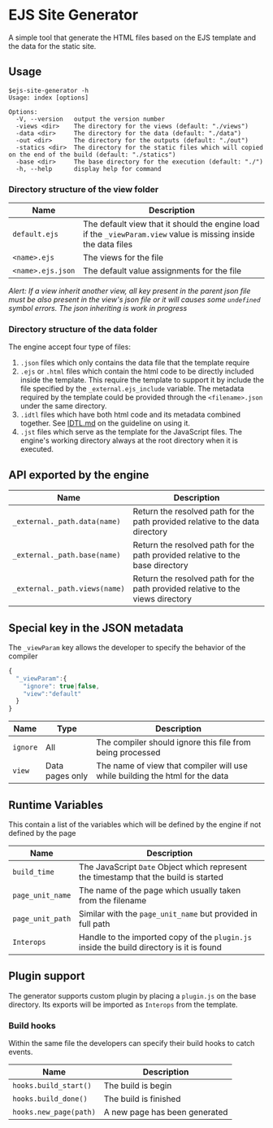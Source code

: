 # EJS Site Generator
A simple tool that generate the HTML files based on the EJS template and the data for the static site.

## Usage

```
$ejs-site-generator -h
Usage: index [options]

Options:
  -V, --version   output the version number
  -views <dir>    The directory for the views (default: "./views")
  -data <dir>     The directory for the data (default: "./data")
  -out <dir>      The directory for the outputs (default: "./out")
  -statics <dir>  The directory for the static files which will copied on the end of the build (default: "./statics")
  -base <dir>     The base directory for the execution (default: "./")
  -h, --help      display help for command
```

### Directory structure of the view folder
|Name|Description|
|-----|------------|
|`default.ejs`|The default view that it should the engine load if the `_viewParam.view` value is missing inside the data files|
|`<name>.ejs`| The views for the file|
|`<name>.ejs.json`|The default value assignments for the file|

*Alert: If a view inherit another view, all key present in the parent json file must be also present in the view's json file or it will causes some `undefined` symbol errors. The json inheriting is work in progress*

### Directory structure of the data folder
The engine accept four type of files:
1. `.json` files which only contains the data file that the template require
2. `.ejs` or `.html` files which contain the html code to be directly included inside the template.
This require the template to support it by include the file specified by the `_external.ejs_include` variable.
The metadata required by the template could be provided through the `<filename>.json` under the same directory.
3. `.idtl` files which have both html code and its metadata combined together. See [IDTL.md](IDTL.md) on the guideline on using it.
4. `.jst` files which serve as the template for the JavaScript files. The engine's working directory always at the root directory when it is executed.

## API exported by the engine
|Name|Description|
|-----|-------------|
|`_external._path.data(name)`|Return the resolved path for the path provided relative to the data directory|
|`_external._path.base(name)`|Return the resolved path for the path provided relative to the base directory|
|`_external._path.views(name)`|Return the resolved path for the path provided relative to the views directory|

## Special key in the JSON metadata
The `_viewParam` key allows the developer to specify the behavior of the compiler
```js
{
  "_viewParam":{
    "ignore": true|false,
    "view":"default"
  }
}
```
|Name|Type|Description|
|---|-----|-------|
|`ignore`|All|The compiler should ignore this file from being processed|
|`view`|Data pages only|The name of view that compiler will use while building the html for the data|

## Runtime Variables
This contain a list of the variables which will be defined by the engine if not defined by the page

|Name|Description|
|----|-----------|
|`build_time`|The JavaScript `Date` Object which represent the timestamp that the build is started|
|`page_unit_name`|The name of the page which usually taken from the filename|
|`page_unit_path`|Similar with the `page_unit_name` but provided in full path|
|`Interops`|Handle to the imported copy of the `plugin.js` inside the build directory is it is found|

## Plugin support
The generator supports custom plugin by placing a `plugin.js` on the base directory. Its exports will be imported as `Interops` from the template.
### Build hooks
Within the same file the developers can specify their build hooks to catch events.

|Name|Description|
|----|-----------|
|`hooks.build_start()`|The build is begin|
|`hooks.build_done()`|The build is finished|
|`hooks.new_page(path)`|A new page has been generated|
